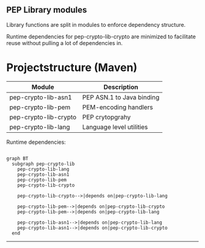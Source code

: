PEP Library modules
-------------------

Library functions are split in modules to enforce dependency structure.

Runtime dependencies for pep-crypto-lib-crypto are minimized to 
facilitate reuse without pulling a lot of dependencies in.

Projectstructure (Maven)
========================

| Module                   | Description                                       | 
|--------------------------|---------------------------------------------------|
| pep-crypto-lib-asn1      | PEP ASN.1 to Java binding                         |
| pep-crypto-lib-pem       | PEM-encoding handlers                             |
| pep-crypto-lib-crypto    | PEP crytopgrahy                                   |
| pep-crypto-lib-lang      | Language level utilities                          |

Runtime dependencies:

```mermaid

graph BT
  subgraph pep-crypto-lib
    pep-crypto-lib-lang
    pep-crypto-lib-asn1
    pep-crypto-lib-pem
    pep-crypto-lib-crypto
    
    pep-crypto-lib-crypto-->|depends on|pep-crypto-lib-lang
    
    pep-crypto-lib-pem-->|depends on|pep-crypto-lib-crypto
    pep-crypto-lib-pem-->|depends on|pep-crypto-lib-lang
        
    pep-crypto-lib-asn1-->|depends on|pep-crypto-lib-lang
    pep-crypto-lib-asn1-->|depends on|pep-crypto-lib-crypto
  end
````
---
